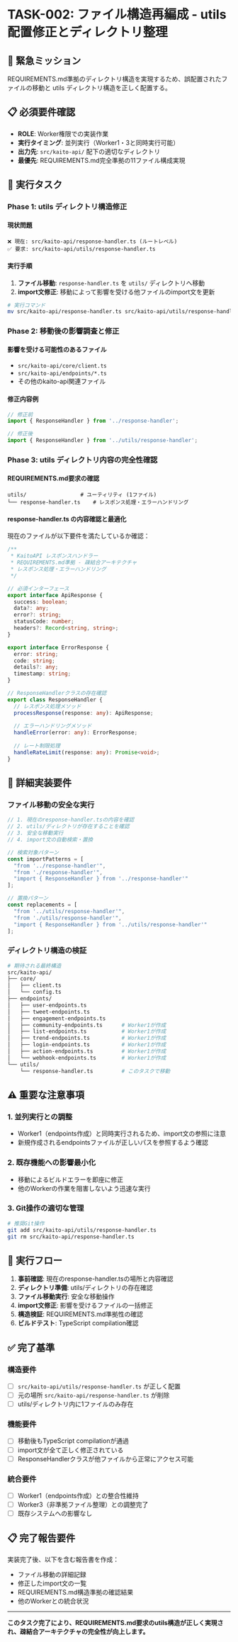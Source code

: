 # TASK-002: ファイル構造再編成 - utils配置修正とディレクトリ整理

## 🚨 **緊急ミッション**
REQUIREMENTS.md準拠のディレクトリ構造を実現するため、誤配置されたファイルの移動と utils ディレクトリ構造を正しく配置する。

## 📋 **必須要件確認**
- **ROLE**: Worker権限での実装作業
- **実行タイミング**: 並列実行（Worker1・3と同時実行可能）
- **出力先**: `src/kaito-api/` 配下の適切なディレクトリ
- **最優先**: REQUIREMENTS.md完全準拠の11ファイル構成実現

## 🎯 **実行タスク**

### Phase 1: utils ディレクトリ構造修正

#### 現状問題
```
❌ 現在: src/kaito-api/response-handler.ts (ルートレベル)
✅ 要求: src/kaito-api/utils/response-handler.ts
```

#### 実行手順
1. **ファイル移動**: `response-handler.ts` を `utils/` ディレクトリへ移動
2. **import文修正**: 移動によって影響を受ける他ファイルのimport文を更新

```bash
# 実行コマンド
mv src/kaito-api/response-handler.ts src/kaito-api/utils/response-handler.ts
```

### Phase 2: 移動後の影響調査と修正

#### 影響を受ける可能性のあるファイル
- `src/kaito-api/core/client.ts`
- `src/kaito-api/endpoints/*.ts`
- その他のkaito-api関連ファイル

#### 修正内容例
```typescript
// 修正前
import { ResponseHandler } from '../response-handler';

// 修正後
import { ResponseHandler } from '../utils/response-handler';
```

### Phase 3: utils ディレクトリ内容の完全性確認

#### REQUIREMENTS.md要求の確認
```
utils/                 # ユーティリティ (1ファイル)
└── response-handler.ts    # レスポンス処理・エラーハンドリング
```

#### response-handler.ts の内容確認と最適化
現在のファイルが以下要件を満たしているか確認：

```typescript
/**
 * KaitoAPI レスポンスハンドラー
 * REQUIREMENTS.md準拠 - 疎結合アーキテクチャ
 * レスポンス処理・エラーハンドリング
 */

// 必須インターフェース
export interface ApiResponse {
  success: boolean;
  data?: any;
  error?: string;
  statusCode: number;
  headers?: Record<string, string>;
}

export interface ErrorResponse {
  error: string;
  code: string;
  details?: any;
  timestamp: string;
}

// ResponseHandlerクラスの存在確認
export class ResponseHandler {
  // レスポンス処理メソッド
  processResponse(response: any): ApiResponse;
  
  // エラーハンドリングメソッド
  handleError(error: any): ErrorResponse;
  
  // レート制限処理
  handleRateLimit(response: any): Promise<void>;
}
```

## 🔧 **詳細実装要件**

### ファイル移動の安全な実行

```typescript
// 1. 現在のresponse-handler.tsの内容を確認
// 2. utils/ディレクトリが存在することを確認
// 3. 安全な移動実行
// 4. import文の自動検索・置換

// 検索対象パターン
const importPatterns = [
  "from '../response-handler'",
  "from './response-handler'", 
  "import { ResponseHandler } from '../response-handler'"
];

// 置換パターン
const replacements = [
  "from '../utils/response-handler'",
  "from './utils/response-handler'",
  "import { ResponseHandler } from '../utils/response-handler'"
];
```

### ディレクトリ構造の検証

```bash
# 期待される最終構造
src/kaito-api/
├── core/
│   ├── client.ts
│   └── config.ts
├── endpoints/
│   ├── user-endpoints.ts
│   ├── tweet-endpoints.ts
│   ├── engagement-endpoints.ts
│   ├── community-endpoints.ts      # Worker1が作成
│   ├── list-endpoints.ts           # Worker1が作成
│   ├── trend-endpoints.ts          # Worker1が作成
│   ├── login-endpoints.ts          # Worker1が作成
│   ├── action-endpoints.ts         # Worker1が作成
│   └── webhook-endpoints.ts        # Worker1が作成
└── utils/
    └── response-handler.ts         # このタスクで移動
```

## ⚠️ **重要な注意事項**

### 1. 並列実行との調整
- Worker1（endpoints作成）と同時実行されるため、import文の参照に注意
- 新規作成されるendpointsファイルが正しいパスを参照するよう確認

### 2. 既存機能への影響最小化
- 移動によるビルドエラーを即座に修正
- 他のWorkerの作業を阻害しないよう迅速な実行

### 3. Git操作の適切な管理
```bash
# 推奨Git操作
git add src/kaito-api/utils/response-handler.ts
git rm src/kaito-api/response-handler.ts
```

## 🔄 **実行フロー**

1. **事前確認**: 現在のresponse-handler.tsの場所と内容確認
2. **ディレクトリ準備**: utils/ディレクトリの存在確認
3. **ファイル移動実行**: 安全な移動操作
4. **import文修正**: 影響を受けるファイルの一括修正
5. **構造検証**: REQUIREMENTS.md準拠性の確認
6. **ビルドテスト**: TypeScript compilation確認

## ✅ **完了基準**

### 構造要件
- [ ] `src/kaito-api/utils/response-handler.ts` が正しく配置
- [ ] 元の場所 `src/kaito-api/response-handler.ts` が削除
- [ ] utils/ディレクトリ内に1ファイルのみ存在

### 機能要件
- [ ] 移動後もTypeScript compilationが通過
- [ ] import文が全て正しく修正されている
- [ ] ResponseHandlerクラスが他ファイルから正常にアクセス可能

### 統合要件
- [ ] Worker1（endpoints作成）との整合性維持
- [ ] Worker3（非準拠ファイル整理）との調整完了
- [ ] 既存システムへの影響なし

## 📋 **完了報告要件**

実装完了後、以下を含む報告書を作成：
- ファイル移動の詳細記録
- 修正したimport文の一覧
- REQUIREMENTS.md構造準拠の確認結果
- 他のWorkerとの統合状況

---

**このタスク完了により、REQUIREMENTS.md要求のutils構造が正しく実現され、疎結合アーキテクチャの完全性が向上します。**
